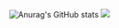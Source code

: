 ![Anurag's GitHub stats](https://github-readme-stats.vercel.app/api?username=supergczh&show_icons=true&theme=radical)
![](https://img.shields.io/badge/--informational?style=flat&logo=&logoColor=white&color=2bbc8a)
